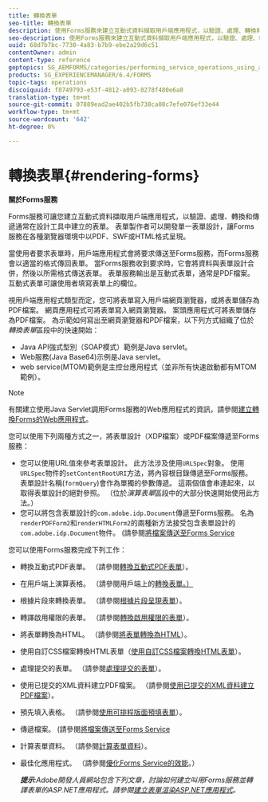 ```yaml
---
title: 轉換表單
seo-title: 轉換表單
description: 使用Forms服務來建立互動式資料擷取用戶端應用程式，以驗證、處理、轉換和傳送通常在Designer中建立的表單。 表單製作者可以開發單一表單設計，讓Forms服務在各種瀏覽器環境中以PDF、SWF或HTML格式呈現。
seo-description: 使用Forms服務來建立互動式資料擷取用戶端應用程式，以驗證、處理、轉換和傳送通常在Designer中建立的表單。 表單製作者可以開發單一表單設計，讓Forms服務在各種瀏覽器環境中以PDF、SWF或HTML格式呈現。
uuid: 68d7b7bc-7730-4a83-b7b9-ebe2a29d6c51
contentOwner: admin
content-type: reference
geptopics: SG_AEMFORMS/categories/performing_service_operations_using_apis
products: SG_EXPERIENCEMANAGER/6.4/FORMS
topic-tags: operations
discoiquuid: f8749793-e53f-4812-a093-8278f480e6a8
translation-type: tm+mt
source-git-commit: 07889ead2ae402b5fb738ca08c7efe076ef33e44
workflow-type: tm+mt
source-wordcount: '642'
ht-degree: 0%

---
```



# 轉換表單{#rendering-forms}

**關於Forms服務**

Forms服務可讓您建立互動式資料擷取用戶端應用程式，以驗證、處理、轉換和傳遞通常在設計工具中建立的表單。 表單製作者可以開發單一表單設計，讓Forms服務在各種瀏覽器環境中以PDF、SWF或HTML格式呈現。

當使用者要求表單時，用戶端應用程式會將要求傳送至Forms服務，而Forms服務會以適當的格式傳回表單。 當Forms服務收到要求時，它會將資料與表單設計合併，然後以所需格式傳送表單。 表單服務輸出是互動式表單，通常是PDF檔案。 互動式表單可讓使用者填寫表單上的欄位。

視用戶端應用程式類型而定，您可將表單寫入用戶端網頁瀏覽器，或將表單儲存為PDF檔案。 網頁應用程式可將表單寫入網頁瀏覽器。 案頭應用程式可將表單儲存為PDF檔案。 為示範如何寫出至網頁瀏覽器和PDF檔案，以下列方式組織了位於&#x200B;*轉換表單*&#x200B;區段中的快速開始：

* Java API強式型別（SOAP模式）範例是Java servlet。
* Web服務(Java Base64)示例是Java servlet。
* web service(MTOM)範例是主控台應用程式（並非所有快速啟動都有MTOM範例）。

>[!NOTE]
>
>有關建立使用Java Servlet調用Forms服務的Web應用程式的資訊，請參閱[建立轉換Forms的Web應用程式](/help/forms/developing/creating-web-applications-renders-forms.md)。

您可以使用下列兩種方式之一，將表單設計（XDP檔案）或PDF檔案傳遞至Forms服務：

* 您可以使用URL值來參考表單設計。 此方法涉及使用`URLSpec`對象。 使用`URLSpec`物件的`setContentRootURI`方法，將內容根目錄傳遞至Forms服務。 表單設計名稱(`formQuery`)會作為單獨的參數傳遞。 這兩個值會串連起來，以取得表單設計的絕對參照。 （位於&#x200B;*演算表單*&#x200B;區段中的大部分快速開始使用此方法。）
* 您可以將包含表單設計的`com.adobe.idp.Document`傳遞至Forms服務。 名為`renderPDFForm2`和`renderHTMLForm2`的兩種新方法接受包含表單設計的`com.adobe.idp.Document`物件。 (請參閱[將檔案傳送至Forms Service](/help/forms/developing/passing-documents-forms-service.md)

您可以使用Forms服務完成下列工作：

* 轉換互動式PDF表單。 （請參閱[轉換互動式PDF表單](/help/forms/developing/rendering-interactive-pdf-forms.md)）。
* 在用戶端上演算表格。 （請參閱用戶端上的[轉換表單。）](/help/forms/developing/rendering-forms-client.md)
* 根據片段來轉換表單。 （請參閱[根據片段呈現表單](/help/forms/developing/rendering-forms-based-fragments.md)）。
* 轉譯啟用權限的表單。 （請參閱[轉換啟用權限的表單](/help/forms/developing/rendering-rights-enabled-forms.md)）。
* 將表單轉換為HTML。 （請參閱[將表單轉換為HTML](/help/forms/developing/rendering-forms-html.md)）。
* 使用自訂CSS檔案轉換HTML表單（[使用自訂CSS檔案轉換HTML表單](/help/forms/developing/rendering-html-forms-using-custom.md)）。
* 處理提交的表單。 （請參閱[處理提交的表單](/help/forms/developing/handling-submitted-forms.md)）。
* 使用已提交的XML資料建立PDF檔案。 （請參閱[使用已提交的XML資料建立PDF檔案](/help/forms/developing/creating-pdf-documents-submitted-xml.md)）。
* 預先填入表格。 （請參閱[使用可排程版面預填表單](/help/forms/developing/prepopulating-forms-flowable-layouts.md)）。
* 傳遞檔案。 (請參閱[將檔案傳送至Forms Service](/help/forms/developing/passing-documents-forms-service.md)
* 計算表單資料。 （請參閱[計算表單資料](/help/forms/developing/calculating-form-data.md)）。
* 最佳化應用程式。 （請參閱[優化Forms Service的效能](/help/forms/developing/optimizing-performance-forms-service.md)。）

   ***提示&#x200B;**:Adobe開發人員網站包含下列文章，討論如何建立叫用Forms服務並轉譯表單的ASP.NET應用程式。請參閱[建立表單渲染ASP.NET應用程式](https://www.adobe.com/devnet/livecycle/articles/asp_net.html)。*


